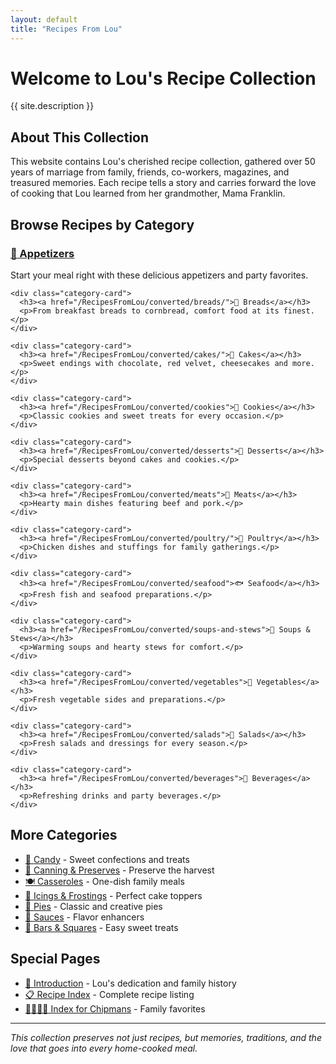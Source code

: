 ```yaml
---
layout: default
title: "Recipes From Lou"
---
```


# Welcome to Lou's Recipe Collection

{{ site.description }}

## About This Collection

This website contains Lou's cherished recipe collection, gathered over 50 years of marriage from family, friends, co-workers, magazines, and treasured memories. Each recipe tells a story and carries forward the love of cooking that Lou learned from her grandmother, Mama Franklin.

## Browse Recipes by Category

<div class="recipe-categories">
  <div class="category-grid">
    <div class="category-card">
      <h3><a href="/RecipesFromLou/converted/appetizers">🥗 Appetizers</a></h3>
      <p>Start your meal right with these delicious appetizers and party favorites.</p>
    </div>
    
    <div class="category-card">
      <h3><a href="/RecipesFromLou/converted/breads/">🥖 Breads</a></h3>
      <p>From breakfast breads to cornbread, comfort food at its finest.</p>
    </div>
    
    <div class="category-card">
      <h3><a href="/RecipesFromLou/converted/cakes/">🍰 Cakes</a></h3>
      <p>Sweet endings with chocolate, red velvet, cheesecakes and more.</p>
    </div>
    
    <div class="category-card">
      <h3><a href="/RecipesFromLou/converted/cookies">🍪 Cookies</a></h3>
      <p>Classic cookies and sweet treats for every occasion.</p>
    </div>
    
    <div class="category-card">
      <h3><a href="/RecipesFromLou/converted/desserts">🍮 Desserts</a></h3>
      <p>Special desserts beyond cakes and cookies.</p>
    </div>
    
    <div class="category-card">
      <h3><a href="/RecipesFromLou/converted/meats">🥩 Meats</a></h3>
      <p>Hearty main dishes featuring beef and pork.</p>
    </div>
    
    <div class="category-card">
      <h3><a href="/RecipesFromLou/converted/poultry/">🍗 Poultry</a></h3>
      <p>Chicken dishes and stuffings for family gatherings.</p>
    </div>
    
    <div class="category-card">
      <h3><a href="/RecipesFromLou/converted/seafood">🐟 Seafood</a></h3>
      <p>Fresh fish and seafood preparations.</p>
    </div>
    
    <div class="category-card">
      <h3><a href="/RecipesFromLou/converted/soups-and-stews">🍲 Soups & Stews</a></h3>
      <p>Warming soups and hearty stews for comfort.</p>
    </div>
    
    <div class="category-card">
      <h3><a href="/RecipesFromLou/converted/vegetables">🥕 Vegetables</a></h3>
      <p>Fresh vegetable sides and preparations.</p>
    </div>
    
    <div class="category-card">
      <h3><a href="/RecipesFromLou/converted/salads">🥗 Salads</a></h3>
      <p>Fresh salads and dressings for every season.</p>
    </div>
    
    <div class="category-card">
      <h3><a href="/RecipesFromLou/converted/beverages">🥤 Beverages</a></h3>
      <p>Refreshing drinks and party beverages.</p>
    </div>
  </div>
</div>

## More Categories

- [🍫 Candy](/RecipesFromLou/converted/candy) - Sweet confections and treats
- [🥫 Canning & Preserves](/RecipesFromLou/converted/canning-and-preserves) - Preserve the harvest
- [🍽️ Casseroles](/RecipesFromLou/converted/casseroles) - One-dish family meals  
- [🧁 Icings & Frostings](/RecipesFromLou/converted/icings-and-frostings) - Perfect cake toppers
- [🥧 Pies](/RecipesFromLou/converted/pies) - Classic and creative pies
- [🍯 Sauces](/RecipesFromLou/converted/sauces) - Flavor enhancers
- [🍪 Bars & Squares](/RecipesFromLou/converted/bars-and-squares) - Easy sweet treats

## Special Pages

- [📖 Introduction](/RecipesFromLou/converted/introduction) - Lou's dedication and family history
- [📋 Recipe Index](/RecipesFromLou/converted/index-for-recipes) - Complete recipe listing
- [👨‍👩‍👧‍👦 Index for Chipmans](/RecipesFromLou/converted/index-for-chipmans) - Family favorites

---

*This collection preserves not just recipes, but memories, traditions, and the love that goes into every home-cooked meal.*